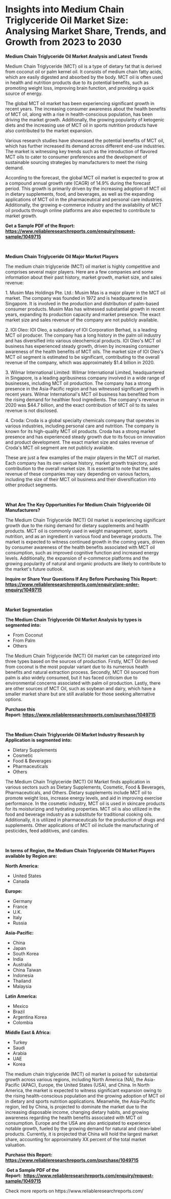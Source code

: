 <p><h1>Insights into Medium Chain Triglyceride Oil Market Size: Analysing Market Share, Trends, and Growth from 2023 to 2030</h1></p><p><strong>Medium Chain Triglyceride Oil Market Analysis and Latest Trends</strong></p>
<p><p>Medium Chain Triglyceride (MCT) oil is a type of dietary fat that is derived from coconut oil or palm kernel oil. It consists of medium chain fatty acids, which are easily digested and absorbed by the body. MCT oil is often used in health and nutrition products due to its potential benefits, such as promoting weight loss, improving brain function, and providing a quick source of energy.</p><p>The global MCT oil market has been experiencing significant growth in recent years. The increasing consumer awareness about the health benefits of MCT oil, along with a rise in health-conscious population, has been driving the market growth. Additionally, the growing popularity of ketogenic diets and the increasing use of MCT oil in sports nutrition products have also contributed to the market expansion.</p><p>Various research studies have showcased the potential benefits of MCT oil, which has further increased its demand across different end-use industries. The market is witnessing key trends such as the introduction of flavored MCT oils to cater to consumer preferences and the development of sustainable sourcing strategies by manufacturers to meet the rising demand. </p><p>According to the forecast, the global MCT oil market is expected to grow at a compound annual growth rate (CAGR) of 14.9% during the forecast period. This growth is primarily driven by the increasing adoption of MCT oil in dietary supplements, food, and beverages, as well as the expanding applications of MCT oil in the pharmaceutical and personal care industries. Additionally, the growing e-commerce industry and the availability of MCT oil products through online platforms are also expected to contribute to market growth.</p></p>
<p><strong>Get a Sample PDF of the Report:&nbsp; <a href="https://www.reliableresearchreports.com/enquiry/request-sample/1049715">https://www.reliableresearchreports.com/enquiry/request-sample/1049715</a></strong></p>
<p>&nbsp;</p>
<p><strong>Medium Chain Triglyceride Oil Major Market Players</strong></p>
<p><p>The medium chain triglyceride (MCT) oil market is highly competitive and comprises several major players. Here are a few companies and some information about their past history, market growth, market size, and sales revenue:</p><p>1. Musim Mas Holdings Pte. Ltd.: Musim Mas is a major player in the MCT oil market. The company was founded in 1972 and is headquartered in Singapore. It is involved in the production and distribution of palm-based consumer products. Musim Mas has witnessed substantial growth in recent years, expanding its production capacity and market presence. The exact market size and sales revenue of the company are not publicly available.</p><p>2. IOI Oleo: IOI Oleo, a subsidiary of IOI Corporation Berhad, is a leading MCT oil producer. The company has a long history in the palm oil industry and has diversified into various oleochemical products. IOI Oleo's MCT oil business has experienced steady growth, driven by increasing consumer awareness of the health benefits of MCT oils. The market size of IOI Oleo's MCT oil segment is estimated to be significant, contributing to the overall revenue of the company, which was approximately $1.4 billion in 2020.</p><p>3. Wilmar International Limited: Wilmar International Limited, headquartered in Singapore, is a leading agribusiness company involved in a wide range of businesses, including MCT oil production. The company has a strong presence in the Asia-Pacific region and has witnessed significant growth in recent years. Wilmar International's MCT oil business has benefited from the rising demand for healthier food ingredients. The company's revenue in 2020 was $44.7 billion, and the exact contribution of MCT oil to its sales revenue is not disclosed.</p><p>4. Croda: Croda is a global specialty chemicals company that operates in various industries, including personal care and nutrition. The company is known for its high-quality MCT oil products. Croda has a strong market presence and has experienced steady growth due to its focus on innovation and product development. The exact market size and sales revenue of Croda's MCT oil segment are not publicly available.</p><p>These are just a few examples of the major players in the MCT oil market. Each company has its own unique history, market growth trajectory, and contribution to the overall market size. It is essential to note that the sales revenue of these companies may vary depending on various factors, including the size of their MCT oil business and their diversification into other product segments.</p></p>
<p>&nbsp;</p>
<p><strong>What Are The Key Opportunities For Medium Chain Triglyceride Oil Manufacturers?</strong></p>
<p><p>The Medium Chain Triglyceride (MCT) Oil market is experiencing significant growth due to the rising demand for dietary supplements and health products. MCT oil is commonly used in weight management, sports nutrition, and as an ingredient in various food and beverage products. The market is expected to witness continued growth in the coming years, driven by consumer awareness of the health benefits associated with MCT oil consumption, such as improved cognitive function and increased energy levels. Additionally, the expansion of e-commerce platforms and the growing popularity of natural and organic products are likely to contribute to the market's future outlook.</p></p>
<p><strong>Inquire or Share Your Questions If Any Before Purchasing This Report: <a href="https://www.reliableresearchreports.com/enquiry/pre-order-enquiry/1049715">https://www.reliableresearchreports.com/enquiry/pre-order-enquiry/1049715</a></strong></p>
<p>&nbsp;</p>
<p><strong>Market Segmentation</strong></p>
<p><strong>The Medium Chain Triglyceride Oil Market Analysis by types is segmented into:</strong></p>
<p><ul><li>From Coconut</li><li>From Palm</li><li>Others</li></ul></p>
<p><p>The Medium Chain Triglyceride (MCT) Oil market can be categorized into three types based on the sources of production. Firstly, MCT Oil derived from coconut is the most popular variant due to its numerous health benefits and natural extraction process. Secondly, MCT Oil sourced from palm is also widely consumed, but it has faced criticism due to environmental concerns associated with palm oil production. Lastly, there are other sources of MCT Oil, such as soybean and dairy, which have a smaller market share but are still available for those seeking alternative options.</p></p>
<p><strong>Purchase this Report:&nbsp;<a href="https://www.reliableresearchreports.com/purchase/1049715">https://www.reliableresearchreports.com/purchase/1049715</a></strong></p>
<p>&nbsp;</p>
<p><strong>The Medium Chain Triglyceride Oil Market Industry Research by Application is segmented into:</strong></p>
<p><ul><li>Dietary Supplements</li><li>Cosmetic</li><li>Food & Beverages</li><li>Pharmaceuticals</li><li>Others</li></ul></p>
<p><p>The Medium Chain Triglyceride (MCT) Oil Market finds application in various sectors such as Dietary Supplements, Cosmetic, Food & Beverages, Pharmaceuticals, and Others. Dietary supplements include MCT oil to promote weight loss, increase energy levels, and aid in improving exercise performance. In the cosmetic industry, MCT oil is used in skincare products for its moisturizing and hydrating properties. MCT oil is also utilized in the food and beverage industry as a substitute for traditional cooking oils. Additionally, it is utilized in pharmaceuticals for the production of drugs and supplements. Other applications of MCT oil include the manufacturing of pesticides, feed additives, and candles.</p></p>
<p>&nbsp;</p>
<p><strong>In terms of Region, the Medium Chain Triglyceride Oil Market Players available by Region are:</strong></p>
<p>
    <p> <strong> North America: </strong>
        <ul>
            <li>United States</li>
            <li>Canada</li>
        </ul>
        </p> 
    <p> <strong> Europe: </strong>
        <ul>
            <li>Germany</li>
            <li>France</li>
            <li>U.K.</li>
            <li>Italy</li>
            <li>Russia</li>
        </ul>
        </p> 
    <p> <strong> Asia-Pacific: </strong>
        <ul>
            <li>China</li>
            <li>Japan</li>
            <li>South Korea</li>
            <li>India</li>
            <li>Australia</li>
            <li>China Taiwan</li>
            <li>Indonesia</li>
            <li>Thailand</li>
            <li>Malaysia</li>
        </ul>
        </p> 
    <p> <strong> Latin America: </strong>
        <ul>
            <li>Mexico</li>
            <li>Brazil</li>
            <li>Argentina Korea</li>
            <li>Colombia</li>
        </ul>
        </p> 
    <p> <strong> Middle East & Africa: </strong>
        <ul>
            <li>Turkey</li>
            <li>Saudi</li>
            <li>Arabia</li>
            <li>UAE</li>
            <li>Korea</li>
        </ul>
    </p>
    </p>
<p><p>The medium chain triglyceride (MCT) oil market is poised for substantial growth across various regions, including North America (NA), the Asia-Pacific (APAC), Europe, the United States (USA), and China. In North America, the market is expected to witness significant expansion owing to the rising health-conscious population and the growing adoption of MCT oil in dietary and sports nutrition applications. Meanwhile, the Asia-Pacific region, led by China, is projected to dominate the market due to the increasing disposable income, changing dietary habits, and growing awareness regarding the health benefits associated with MCT oil consumption. Europe and the USA are also anticipated to experience notable growth, fueled by the growing demand for natural and clean-label products. Currently, it is projected that China will hold the largest market share, accounting for approximately XX percent of the total market valuation.</p></p>
<p><strong>Purchase this Report: <a href="https://www.reliableresearchreports.com/purchase/1049715">https://www.reliableresearchreports.com/purchase/1049715</a></strong></p>
<p>&nbsp;<strong>Get a Sample PDF of the Report:&nbsp;&nbsp;<a href="https://www.reliableresearchreports.com/enquiry/request-sample/1049715">https://www.reliableresearchreports.com/enquiry/request-sample/1049715</a></strong></p>
<p><strong></strong></p>
<p>Check more reports on https://www.reliableresearchreports.com/</p>